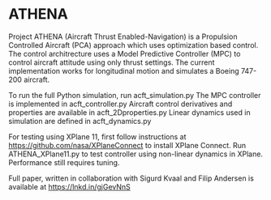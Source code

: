 # ATHENA
Project ATHENA (Aircraft Thrust Enabled-Navigation) is a Propulsion Controlled Aircraft (PCA) approach which uses optimization based control. The control architrecture uses a Model Predictive Controller (MPC) to control aircraft attitude using only thrust settings. The current implementation works for longitudinal motion and simulates a Boeing 747-200 aircraft.

To run the full Python simulation, run acft_simulation.py
The MPC controller is implemented in acft_controller.py
Aircraft control derivatives and properties are available in acft_2Dproperties.py
Linear dynamics used in simulation are defined in acft_dynamics.py

For testing using XPlane 11, first follow instructions at https://github.com/nasa/XPlaneConnect to install XPlane Connect.
Run ATHENA_XPlane11.py to test controller using non-linear dynamics in XPlane. Performance still requires tuning.

Full paper, written in collaboration with Sigurd Kvaal and Filip Andersen is available at https://lnkd.in/gjGevNnS
